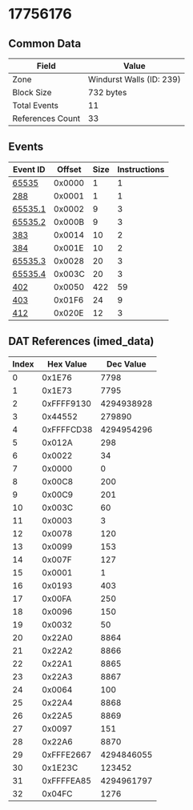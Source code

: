 # 17756176

## Common Data

| Field            | Value                    |
|------------------|--------------------------|
| Zone             | Windurst Walls (ID: 239) |
| Block Size       | 732 bytes                |
| Total Events     | 11                       |
| References Count | 33                       |

## Events

| Event ID                | Offset   |   Size |   Instructions |
|-------------------------|----------|--------|----------------|
| [65535](./65535.md)     | 0x0000   |      1 |              1 |
| [288](./288.md)         | 0x0001   |      1 |              1 |
| [65535.1](./65535.1.md) | 0x0002   |      9 |              3 |
| [65535.2](./65535.2.md) | 0x000B   |      9 |              3 |
| [383](./383.md)         | 0x0014   |     10 |              2 |
| [384](./384.md)         | 0x001E   |     10 |              2 |
| [65535.3](./65535.3.md) | 0x0028   |     20 |              3 |
| [65535.4](./65535.4.md) | 0x003C   |     20 |              3 |
| [402](./402.md)         | 0x0050   |    422 |             59 |
| [403](./403.md)         | 0x01F6   |     24 |              9 |
| [412](./412.md)         | 0x020E   |     12 |              3 |

## DAT References (imed_data)

|   Index | Hex Value   |   Dec Value |
|---------|-------------|-------------|
|       0 | 0x1E76      |        7798 |
|       1 | 0x1E73      |        7795 |
|       2 | 0xFFFF9130  |  4294938928 |
|       3 | 0x44552     |      279890 |
|       4 | 0xFFFFCD38  |  4294954296 |
|       5 | 0x012A      |         298 |
|       6 | 0x0022      |          34 |
|       7 | 0x0000      |           0 |
|       8 | 0x00C8      |         200 |
|       9 | 0x00C9      |         201 |
|      10 | 0x003C      |          60 |
|      11 | 0x0003      |           3 |
|      12 | 0x0078      |         120 |
|      13 | 0x0099      |         153 |
|      14 | 0x007F      |         127 |
|      15 | 0x0001      |           1 |
|      16 | 0x0193      |         403 |
|      17 | 0x00FA      |         250 |
|      18 | 0x0096      |         150 |
|      19 | 0x0032      |          50 |
|      20 | 0x22A0      |        8864 |
|      21 | 0x22A2      |        8866 |
|      22 | 0x22A1      |        8865 |
|      23 | 0x22A3      |        8867 |
|      24 | 0x0064      |         100 |
|      25 | 0x22A4      |        8868 |
|      26 | 0x22A5      |        8869 |
|      27 | 0x0097      |         151 |
|      28 | 0x22A6      |        8870 |
|      29 | 0xFFFE2667  |  4294846055 |
|      30 | 0x1E23C     |      123452 |
|      31 | 0xFFFFEA85  |  4294961797 |
|      32 | 0x04FC      |        1276 |
